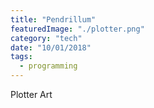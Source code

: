 ```yaml
---
title: "Pendrillum"
featuredImage: "./plotter.png"
category: "tech"
date: "10/01/2018"
tags:
  - programming
---
```


Plotter Art

<!-- ![](./img.png) -->
